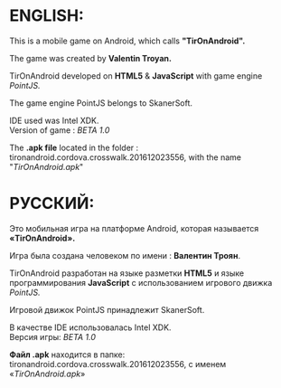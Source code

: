 <h1>ENGLISH:</h1>

This is a mobile game on Android, which calls <strong>"TirOnAndroid".</strong>

The game was created by <strong>Valentin Troyan.</strong>
 
TirOnAndroid developed on <strong>HTML5</strong> & <strong>JavaScript</strong> with game engine <em>PointJS.</em>
 
The game engine PointJS belongs to SkanerSoft.

IDE used was Intel XDK.<br>
Version of game : <em>BETA 1.0</em>

The <strong>.apk file</strong> located in the folder : tironandroid.cordova.crosswalk.201612023556, with the name "<em>TirOnAndroid.apk</em>"



<h1>РУССКИЙ:</h1>

Это мобильная игра на платформе Android, которая называется <strong>«TirOnAndroid».</strong>

Игра была создана человеком по имени : <strong>Валентин Троян</strong>.

TirOnAndroid разработан на языке разметки <strong>HTML5</strong> и языке программирования <strong>JavaScript</strong> с использованием игрового движка <em>PointJS.</em>

Игровой движок PointJS принадлежит SkanerSoft.

В качестве IDE использовалась Intel XDK.<br>
Версия игры: <em>BETA 1.0</em>

<strong>Файл .apk</strong> находится в папке: tironandroid.cordova.crosswalk.201612023556, с именем «<em>TirOnAndroid.apk</em>»
